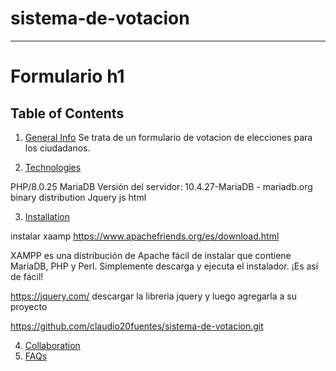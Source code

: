 # sistema-de-votacion
***

# Formulario h1

## Table of Contents

1. [General Info](#general-info)
Se trata de un formulario de votacion de elecciones para los ciudadanos. 


2. [Technologies](#technologies)

PHP/8.0.25
MariaDB Versión del servidor: 10.4.27-MariaDB - mariadb.org binary distribution
Jquery
js
html

3. [Installation](#installation)

instalar xaamp
https://www.apachefriends.org/es/download.html

XAMPP es una distribución de Apache fácil de instalar que contiene MariaDB, PHP y Perl. Simplemente descarga y ejecuta el instalador. ¡Es así de fácil!

https://jquery.com/
descargar la libreria jquery y luego agregarla a su proyecto

https://github.com/claudio20fuentes/sistema-de-votacion.git

4. [Collaboration](#collaboration)
5. [FAQs](#faqs)